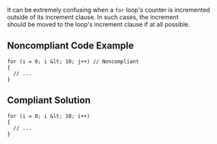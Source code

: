 
It can be extremely confusing when a `for` loop's counter is incremented outside of its increment clause. In such cases, the increment<br>should be moved to the loop's increment clause if at all possible.

## Noncompliant Code Example


    for (i = 0; i &lt; 10; j++) // Noncompliant
    {
      // ...
    }


## Compliant Solution


    for (i = 0; i &lt; 10; i++)
    {
      // ...
    }

